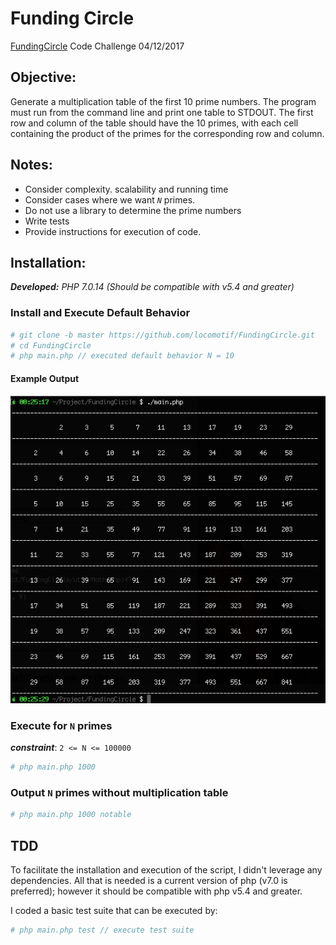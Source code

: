 # Funding Circle

[FundingCircle](https://www.fundingcircle.com) Code Challenge 04/12/2017

## Objective:
Generate a multiplication table of the first 10 prime numbers.  The program must run from the command line and print one table to STDOUT.  The first row and column of the table should have the 10 primes, with each cell containing the product of the primes for the corresponding row and column.


## Notes:
- Consider complexity. scalability and running time
- Consider cases where we want *`N`* primes.
- Do not use a library to determine the prime numbers
- Write tests
- Provide instructions for execution of code.

## Installation:
*__Developed:__ PHP 7.0.14 (Should be compatible with v5.4 and greater)*

### Install and Execute Default Behavior

```bash
# git clone -b master https://github.com/locomotif/FundingCircle.git
# cd FundingCircle
# php main.php // executed default behavior N = 10
```

#### Example Output
![Prime Multiplication Table](/images/PrimeMultiplicationTable.png)

### Execute for `N` primes
***constraint***: `2 <= N <= 100000`

```php
# php main.php 1000
```

### Output `N` primes without multiplication table

```php
# php main.php 1000 notable
```

## TDD
To facilitate the installation and execution of the script, I didn't leverage any dependencies. All that is needed is a current version of php (v7.0 is preferred); however it should be compatible with php v5.4 and greater.

I coded a basic test suite that can be executed by:

```php
# php main.php test // execute test suite
```
